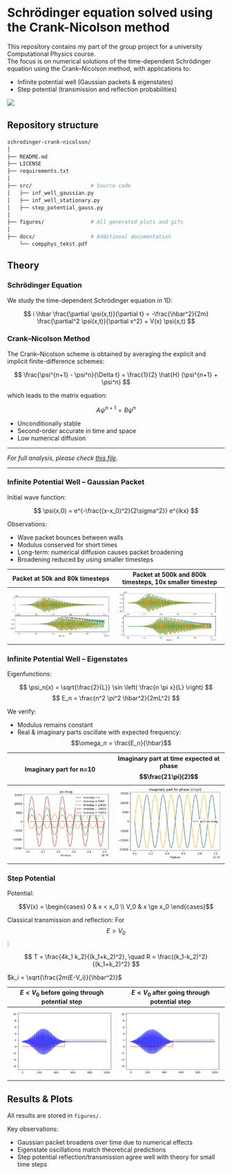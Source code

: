 # Schrödinger equation solved using the Crank-Nicolson method

This repository contains my part of the group project for a university Computational Physics course.  
The focus is on numerical solutions of the time-dependent Schrödinger equation using the Crank–Nicolson method, with applications to:

- Infinite potential well (Gaussian packets & eigenstates)
- Step potential (transmission and reflection probabilities)

![](figures/psi_slider.gif)


## Repository structure

```bash
schrodinger-crank-nicolson/
│
├── README.md
├── LICENSE
├── requirements.txt       
│
├── src/                   # Source code
│   ├── inf_well_gaussian.py
│   ├── inf_well_stationary.py
│   ├── step_potential_gauss.py
│
├── figures/               # All generated plots and gifs
│
├── docs/                  # Additional documentation
    └── compphys_tekst.pdf

```


## Theory

### Schrödinger Equation

We study the time-dependent Schrödinger equation in 1D:

$$
i \hbar \frac{\partial \psi(x,t)}{\partial t} = -\frac{\hbar^2}{2m} \frac{\partial^2 \psi(x,t)}{\partial x^2} + V(x) \psi(x,t)
$$



### Crank–Nicolson Method

The Crank–Nicolson scheme is obtained by averaging the explicit and implicit finite-difference schemes:

$$
\frac{\psi^{n+1} - \psi^n}{\Delta t} = \frac{1}{2} \hat{H} (\psi^{n+1} + \psi^n)
$$

which leads to the matrix equation:

$$
A \psi^{n+1} = B \psi^n
$$

- Unconditionally stable
- Second-order accurate in time and space
- Low numerical diffusion

---

*For full analysis, please check [this file](docs/compphys_tekst.pdf).*

---

### Infinite Potential Well – Gaussian Packet

Initial wave function:

$$
\psi(x,0) = e^{-\frac{(x-x_0)^2}{2\sigma^2}} e^{ikx}
$$

Observations:
- Wave packet bounces between walls
- Modulus conserved for short times
- Long-term: numerical diffusion causes packet broadening
- Broadening reduced by using smaller timesteps

| Packet at 50k and 80k timesteps | Packet at 500k and 800k timesteps, 10x smaller timestep |
|---|---|
| ![](figures/inf_gauss_50k_steps.png) | ![](figures/inf_gauss_500k_steps.png) |


### Infinite Potential Well – Eigenstates

Eigenfunctions:

$$
\psi_n(x) = \sqrt{\frac{2}{L}} \sin \left( \frac{n \pi x}{L} \right)
$$
$$
E_n = \frac{n^2 \pi^2 \hbar^2}{2mL^2}
$$

We verify:
- Modulus remains constant
- Real & imaginary parts oscillate with expected frequency:
$$\omega_n = \frac{E_n}{\hbar}$$

| Imaginary part for n=10 | Imaginary part at time expected at phase $$\frac{21\pi}{2}$$ |
|---|---|
| ![](figures/inf_eigen_n10_imag.png) | ![](figures/inf_eigen_imag_21pi2.png) |


### Step Potential

Potential:

$$V(x) =
\begin{cases}
0 & x < x_0 \\
V_0 & x \ge x_0
\end{cases}$$

Classical transmission and reflection:
For $$E > V_0$$:

$$
T = \frac{4k_1 k_2}{(k_1+k_2)^2}, \quad R = \frac{(k_1-k_2)^2}{(k_1+k_2)^2}
$$

$k_i = \sqrt{\frac{2m(E-V_i)}{\hbar^2}}$

| $E < V_0$ before going through potential step | $E < V_0$ after going through potential step |
|---|---|
| ![](figures/step_pot_refl1.png) | ![](figures/step_pot_refl2.png) |



## Results & Plots

All results are stored in `figures/`.

Key observations:
- Gaussian packet broadens over time due to numerical effects
- Eigenstate oscillations match theoretical predictions
- Step potential reflection/transmission agree well with theory for small time steps

